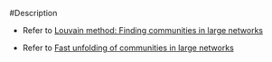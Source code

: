 #Description

- Refer to [Louvain method: Finding communities in large networks](https://sites.google.com/site/findcommunities/)  

- Refer to [Fast unfolding of communities in large networks](http://arxiv.org/abs/0803.0476)  

